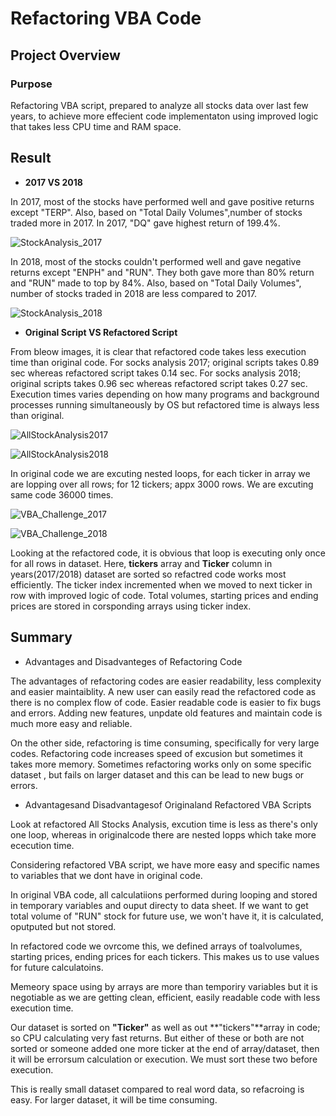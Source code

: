 # Refactoring VBA Code
## Project Overview

### Purpose
Refactoring VBA script, prepared to analyze all stocks data over last few years, to achieve more effecient code implementaton 
using improved logic that takes less CPU time and RAM space. 

## Result

- **2017 VS 2018**

In 2017, most of the stocks have performed well and gave positive returns except "TERP". Also, based on "Total Daily Volumes",number of stocks traded more in 2017. 
In 2017, "DQ" gave highest return of 199.4%.

![StockAnalysis_2017](https://user-images.githubusercontent.com/107717882/176259178-26978724-d468-48e2-80db-e02f8e5a7950.png)

In 2018, most of the stocks couldn't performed well and gave negative returns except "ENPH" and "RUN". They both gave more than 80% return and "RUN" made to top by 84%. Also, based on "Total Daily Volumes", number of stocks traded in  2018 are less compared to 2017. 

![StockAnalysis_2018](https://user-images.githubusercontent.com/107717882/176259255-93a77ac3-5ec2-4bbd-ac59-ea60e88fd3c7.png)

- **Original Script VS Refactored Script**

From bleow images, it is clear that refactored code takes less execution time than original code. For socks analysis 2017; original scripts takes 0.89 sec whereas refactored script takes 0.14 sec. For socks analysis 2018; original scripts takes 0.96 sec whereas refactored script takes 0.27 sec. Execution times varies depending on how many programs and background processes running simultaneously by OS but refactored time is always less than original. 

![AllStockAnalysis2017](https://user-images.githubusercontent.com/107717882/176264181-4ba46f17-c588-4c40-be80-5aad8f0902a1.png)

![AllStockAnalysis2018](https://user-images.githubusercontent.com/107717882/176264233-a87232d9-91f2-45a5-b405-c835c06e61c5.png)

In original code we are excuting nested loops, for each ticker in array we are lopping over all rows; for 12 tickers; appx 3000 rows. We are excuting same code 36000 times. 

![VBA_Challenge_2017](https://user-images.githubusercontent.com/107717882/176264374-07f93030-e3a6-48cc-836d-84582fe9c834.png)

![VBA_Challenge_2018](https://user-images.githubusercontent.com/107717882/176264580-08057562-46d9-439f-aec5-2ac260d59dac.png)

Looking at the refactored code, it is obvious that loop is executing only once for all rows in dataset. Here, **tickers** array and **Ticker** column
in years(2017/2018) dataset are sorted so refactred code works most efficiently. The ticker index incremented when we moved to next ticker in row with improved 
logic of code. Total volumes, starting prices and ending prices are stored in corsponding arrays using ticker index. 

## Summary
  - Advantages and Disadvanteges of Refactoring Code
  
The advantages of refactoring codes are easier readability, less complexity and easier maintaiblity. A new user can easily read the refactored code as there is no complex flow of code. Easier readable code is easier to fix bugs and errors. Adding new features, unpdate old features and maintain code is much more easy and reliable.

On the other side, refactoring is time consuming, specifically for very large codes. Refactoring code increases speed of excusion but sometimes it takes more 
memory. Sometimes refactoring works only on some specific dataset , but fails on larger dataset and this can be lead to new bugs or errors. 
  
  - Advantagesand Disadvantagesof Originaland Refactored VBA Scripts
  
Look at refactored All Stocks Analysis, excution time is less as there's only one loop, whereas in originalcode there are nested lopps which take more 
ececution time.

Considering refactored VBA script, we have more easy and specific names to variables that we dont have in original code. 

In original VBA code, all calculatiions performed during looping and stored in temporary variables and ouput directy to data sheet. If we want to get total volume of "RUN" stock for future use, we won't have it, it is calculated, oputputed but not stored.

In refactored code we ovrcome this, we defined arrays of toalvolumes, starting prices, ending prices for each tickers. This makes us to use values for future calculatoins.

Memeory space using by arrays are more than temporiry variables but it is negotiable as we are getting clean, efficient, easily readable code with less execution
time.

Our dataset is sorted on **"Ticker"** as well as out **"tickers"**array in code; so CPU calculating very fast returns. But either of these or both are not sorted or someone added one more ticker at the end of array/dataset, then it will be errorsum calculation or execution. We must sort these two before execution.
 
This is really small dataset compared to real word data, so refacroing is easy. For larger dataset, it will be time consuming. 




